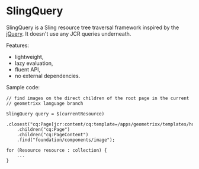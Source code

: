 # SlingQuery

SlingQuery is a Sling resource tree traversal framework inspired by the [jQuery](http://api.jquery.com/category/traversing/tree-traversal/). It doesn't use any JCR queries underneath.

Features:

* lightweight,
* lazy evaluation,
* fluent API,
* no external dependencies.

Sample code:

	// find images on the direct children of the root page in the current
	// geometrixx language branch

	SlingQuery query = $(currentResource)
		.closest("cq:Page[jcr:content/cq:template=/apps/geometrixx/templates/homepage]")
		.children("cq:Page")
		.children("cq:PageContent")
		.find("foundation/components/image");

	for (Resource resource : collection) {
    	...
	}
